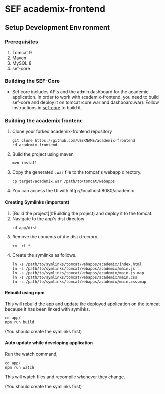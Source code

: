 # SEF academix-frontend

## Setup Development Environment

### Prerequisites
1. Tomcat 9
2. Maven
3. MySQL 8
4. sef-core

### Building the SEF-Core

- Sef core includes APIs and the admin dashboard for the academic application.
  In order to work with academix-frontend, you need to build sef-core and deploy it on tomcat (core.war and dashboard.war).
  Follow instructions in [sef-core](https://github.com/sef-global/sef-core/blob/master/Readme.md) to build it.  
  
### Building the academix frontend

1. Clone your forked academix-frontend repository
    ```
    git clone https://github.com/USERNAME/academix-frontend
    cd academix-frontend
    ```
2. Build the project using maven
   ```
   mvn install
   ```
    
3. Copy the generated `.war` file to the tomcat's webapp directory.  
   ```
   cp target/academix.war /path/to/tomcat/webapps
   ```
3. You can access the UI with http://localhost:8080/academix

#### Creating Symlinks (important)

1. [Build the project](#Building the project) and deploy it to the tomcat. 
2. Navigate to the app's dist directory
   ```
   cd app/dist
   ``` 
3. Remove the contents of the dist directory. 
   ```
   rm -rf *
   ```
4. Create the symlinks as follows.
    ```
   ln -s /path/to/symlinks/tomcat/webapps/academix/index.html
   ln -s /path/to/symlinks/tomcat/webapps/academix/main.js
   ln -s /path/to/symlinks/tomcat/webapps/academix/main.js.map
   ln -s /path/to/symlinks/tomcat/webapps/academix/main.css
   ln -s /path/to/symlinks/tomcat/webapps/academix/main.css.map
   ```

#### Rebuild using npm
This will rebuild the app and update the deployed application on the tomcat because it has been linked with symlinks.

   ```
   cd app/
   npm run build
   ```
(You should create the symlinks first)

#### Auto update while developing application
Run the watch command,

  ```
  cd app/
  npm run watch
  ```
This will watch files and recompile whenever they change.

(You should create the symlinks first)
